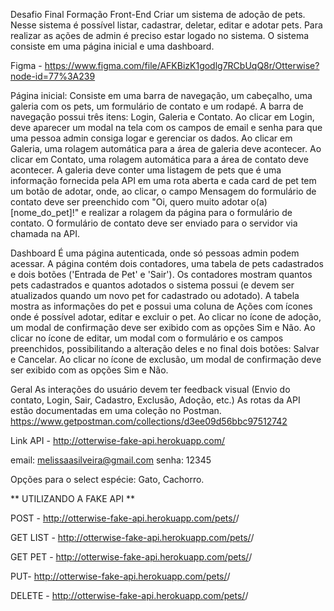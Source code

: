 Desafio Final Formação Front-End
Criar um sistema de adoção de pets. Nesse sistema é possível listar, cadastrar, deletar, editar e adotar pets. Para realizar as ações de admin é preciso estar logado no sistema. O sistema consiste em uma página inicial e uma dashboard.

Figma - https://www.figma.com/file/AFKBizK1godlg7RCbUqQ8r/Otterwise?node-id=77%3A239

Página inicial:
Consiste em uma barra de navegação, um cabeçalho, uma galeria com os pets, um formulário de contato e um rodapé.
A barra de navegação possui três itens: Login, Galeria e Contato.
Ao clicar em Login, deve aparecer um modal na tela com os campos de email e senha para que uma pessoa admin consiga logar e gerenciar os dados.
Ao clicar em Galeria, uma rolagem automática para a área de galeria deve acontecer.
Ao clicar em Contato, uma rolagem automática para a área de contato deve acontecer.
A galeria deve conter uma listagem de pets que é uma informação fornecida pela API em uma rota aberta e cada card de pet tem um botão de adotar, onde, ao clicar, o campo Mensagem do formulário de contato deve ser preenchido com "Oi, quero muito adotar o(a) [nome_do_pet]!" e realizar a rolagem da página para o formulário de contato.
O formulário de contato deve ser enviado para o servidor via chamada na API.

Dashboard
É uma página autenticada, onde só pessoas admin podem acessar.
A página contém dois contadores, uma tabela de pets cadastrados e dois botões ('Entrada de Pet' e 'Sair').
Os contadores mostram quantos pets cadastrados e quantos adotados o sistema possui (e devem ser atualizados quando um novo pet for cadastrado ou adotado).
A tabela mostra as informações do pet e possui uma coluna de Ações com ícones onde é possível adotar, editar e excluir o pet.
Ao clicar no ícone de adoção, um modal de confirmação deve ser exibido com as opções Sim e Não.
Ao clicar no ícone de editar, um modal com o formulário e os campos preenchidos, possibilitando a alteração deles e no final dois botões: Salvar e Cancelar.
Ao clicar no ícone de exclusão, um modal de confirmação deve ser exibido com as opções Sim e Não.

Geral
As interações do usuário devem ter feedback visual (Envio do contato, Login, Sair, Cadastro, Exclusão, Adoção, etc.)
As rotas da API estão documentadas em uma coleção no Postman.
https://www.getpostman.com/collections/d3ee09d56bbc97512742

Link API - http://otterwise-fake-api.herokuapp.com/

email: melissaasilveira@gmail.com
senha: 12345

Opções para o select espécie: Gato, Cachorro.

** UTILIZANDO A FAKE API **

POST - http://otterwise-fake-api.herokuapp.com/pets/<apiCode>/

GET LIST - http://otterwise-fake-api.herokuapp.com/pets/<apiCode>/

GET PET - http://otterwise-fake-api.herokuapp.com/pets/<apiCode>/<petId>

PUT- http://otterwise-fake-api.herokuapp.com/pets/<apiCode>/<petId>

DELETE - http://otterwise-fake-api.herokuapp.com/pets/<apiCode>/<petId>
